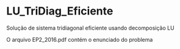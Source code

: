 # LU_TriDiag_Eficiente
Solução de sistema tridiagonal eficiente usando decomposição LU

O arquivo EP2_2016.pdf contém o enunciado do problema
